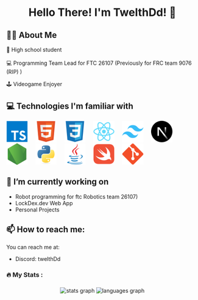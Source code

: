 <h1 align="center">Hello There! I'm TwelthDd! 👋</h1>

<h2 align="left">👩‍💻  About Me</h2>

<p align="left">🏫 High school student <br><br>💻 Programming Team Lead for FTC 26107 (Previously for FRC team 9076 (RIP) )<br> <p>🕹️ Videogame Enjoyer</p>
 
## 💻 Technologies I'm familiar with
<div align="left" style="max-width: 750px;">
  <img src="https://raw.githubusercontent.com/devicons/devicon/master/icons/typescript/typescript-original.svg" alt="TypeScript" width="56" style="margin-right: 16px;" />
  <img src="https://raw.githubusercontent.com/devicons/devicon/master/icons/html5/html5-original.svg" alt="HTML5" width="56" style="margin-right: 16px;" />
  <img src="https://raw.githubusercontent.com/devicons/devicon/master/icons/css3/css3-original.svg" alt="CSS3" width="56" style="margin-right: 16px;" />
  <img src="https://raw.githubusercontent.com/devicons/devicon/master/icons/react/react-original.svg" alt="React" width="56" style="margin-right: 16px;" />
   <img src="https://raw.githubusercontent.com/devicons/devicon/master/icons/tailwindcss/tailwindcss-original.svg" alt="Tailwind CSS" width="56" style="margin-right: 16px;" />
  <img src="https://raw.githubusercontent.com/devicons/devicon/master/icons/nextjs/nextjs-original.svg" alt="Next.js" width="56" style="margin-right: 16px;" />
  <img src="https://raw.githubusercontent.com/devicons/devicon/master/icons/nodejs/nodejs-original.svg" alt="Node.js" width="56" style="margin-right: 16px;" />
  <img src="https://raw.githubusercontent.com/devicons/devicon/master/icons/python/python-original.svg" alt="Python" width="56" style="margin-right: 16px;" />
  <img src="https://raw.githubusercontent.com/devicons/devicon/master/icons/java/java-original.svg" alt="Java" width="56" style="margin-right: 16px;" />
  <img src="https://raw.githubusercontent.com/devicons/devicon/master/icons/swift/swift-original.svg" alt="Swift" width="56" style="margin-right: 16px;" />
  <img src="https://raw.githubusercontent.com/devicons/devicon/master/icons/git/git-original.svg" alt="Git" width="56" style="margin-right: 16px;" />
</div>





## 🔭 I’m currently working on 

- Robot programming for ftc Robotics team 26107)
- LockDex.dev Web App
- Personal Projects
## 📫 How to reach me:

You can reach me at:
- Discord: twelthDd

<h3 align="left">🔥   My Stats :</h3>

###

<div align="center">
  <img src="https://github-readme-stats.vercel.app/api?username=twelthdd&hide_title=false&hide_rank=true&show_icons=true&include_all_commits=true&count_private=true&disable_animations=false&theme=github_dark&locale=en&hide_border=true&order=1" height="200" alt="stats graph"  />
  <img src="https://github-readme-stats.vercel.app/api/top-langs?username=twelthdd&locale=en&hide_title=false&layout=donut&card_width=320&langs_count=5&theme=github_dark&exclude_repo=gold872.github.io&hide_border=true&order=2&size_weight=0.5&count_weight=0.5" height="200" alt="languages graph"  />
</div>
